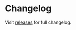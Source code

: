 # Changelog

Visit [releases](https://github.com/hoppscotch/hoppscotch/releases) for full changelog.
